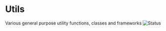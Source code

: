# Utils
Various general purpose utility functions, classes and frameworks
![Status](https://travis-ci.org/JDatta/jd-utils.svg?branch=master)
